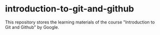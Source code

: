 # introduction-to-git-and-github
This repository stores the learning materials of the course "Introduction to Git and Github" by Google.
